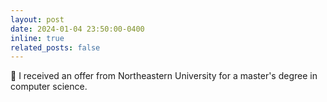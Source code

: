 ```yaml
---
layout: post
date: 2024-01-04 23:50:00-0400
inline: true
related_posts: false
---
```

:tada: I received an offer from Northeastern University for a master's degree in computer science.
